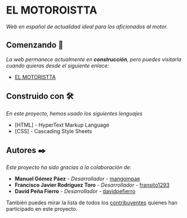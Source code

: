 # EL MOTOROISTTA

_Web en español de actualidad ideal para los aficionados al motor._

## Comenzando 🚀

_La web permanece actualmente en **construcción**, pero puedes visitarla cuando quieras desde el siguiente enlace:_
* [EL MOTORISTTA](https://acortar.link/HcE3Dj)

## Construido con 🛠️

_En este proyecto, hemos usado los siguientes lenguajes_

* [HTML] - HyperText Markup Language
* [CSS] - Cascading Style Sheets


## Autores ✒️

_Este proyecto ha sido gracias a la colaboración de:_

* **Manuel Gómez Páez** - *Desarrollador* - [mangompae](https://github.com/mangompae)
* **Francisco Javier Rodríguez Toro** - *Desarrollador* - [fransito1293](https://github.com/fransito1293)
* **David Peña Fierro** - *Desarrollador* - [davidpefierro](https://github.com/davidpefierro)

También puedes mirar la lista de todos los [contribuyentes](https://github.com/IES-Almudeyne-2324-LM/Proyecto-Motor/graphs/contributors) quienes han participado en este proyecto. 